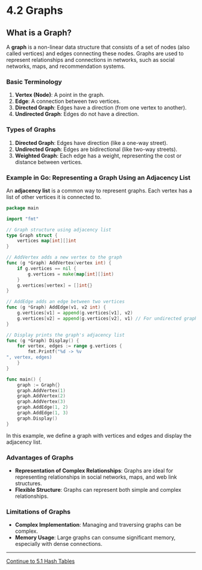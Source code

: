 
# 4.2 Graphs

## What is a Graph?

A **graph** is a non-linear data structure that consists of a set of nodes (also called vertices) and edges connecting these nodes. Graphs are used to represent relationships and connections in networks, such as social networks, maps, and recommendation systems.

### Basic Terminology

1. **Vertex (Node)**: A point in the graph.
2. **Edge**: A connection between two vertices.
3. **Directed Graph**: Edges have a direction (from one vertex to another).
4. **Undirected Graph**: Edges do not have a direction.

### Types of Graphs

1. **Directed Graph**: Edges have direction (like a one-way street).
2. **Undirected Graph**: Edges are bidirectional (like two-way streets).
3. **Weighted Graph**: Each edge has a weight, representing the cost or distance between vertices.

### Example in Go: Representing a Graph Using an Adjacency List

An **adjacency list** is a common way to represent graphs. Each vertex has a list of other vertices it is connected to.

```go
package main

import "fmt"

// Graph structure using adjacency list
type Graph struct {
    vertices map[int][]int
}

// AddVertex adds a new vertex to the graph
func (g *Graph) AddVertex(vertex int) {
    if g.vertices == nil {
        g.vertices = make(map[int][]int)
    }
    g.vertices[vertex] = []int{}
}

// AddEdge adds an edge between two vertices
func (g *Graph) AddEdge(v1, v2 int) {
    g.vertices[v1] = append(g.vertices[v1], v2)
    g.vertices[v2] = append(g.vertices[v2], v1) // For undirected graph
}

// Display prints the graph's adjacency list
func (g *Graph) Display() {
    for vertex, edges := range g.vertices {
        fmt.Printf("%d -> %v
", vertex, edges)
    }
}

func main() {
    graph := Graph{}
    graph.AddVertex(1)
    graph.AddVertex(2)
    graph.AddVertex(3)
    graph.AddEdge(1, 2)
    graph.AddEdge(1, 3)
    graph.Display()
}
```

In this example, we define a graph with vertices and edges and display the adjacency list.

### Advantages of Graphs

- **Representation of Complex Relationships**: Graphs are ideal for representing relationships in social networks, maps, and web link structures.
- **Flexible Structure**: Graphs can represent both simple and complex relationships.

### Limitations of Graphs

- **Complex Implementation**: Managing and traversing graphs can be complex.
- **Memory Usage**: Large graphs can consume significant memory, especially with dense connections.

---

[Continue to 5.1 Hash Tables](./5_1_Hash_Tables.md)
